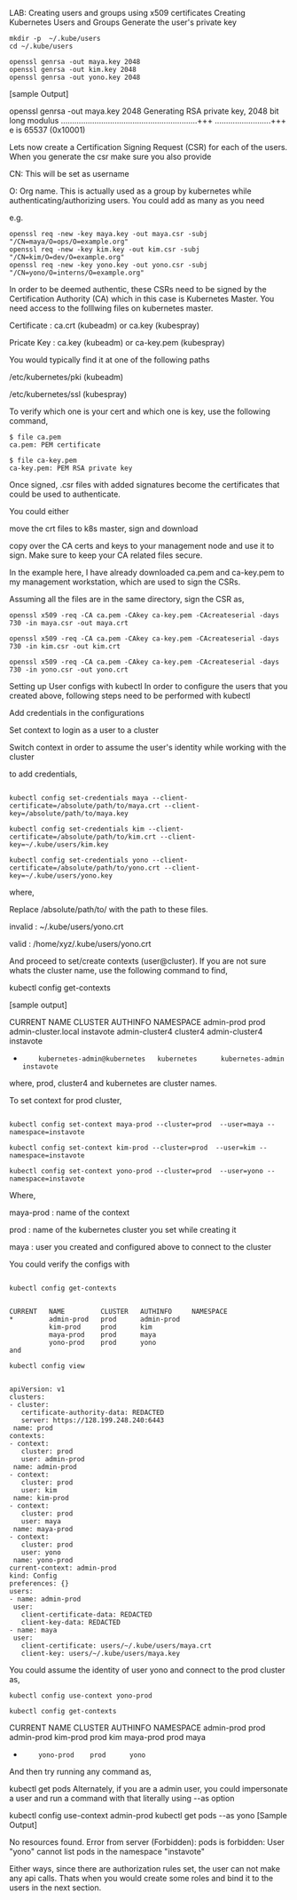 LAB: Creating users and groups using x509 certificates
Creating Kubernetes Users and Groups
Generate the user's private key
```
mkdir -p  ~/.kube/users
cd ~/.kube/users
 
openssl genrsa -out maya.key 2048
openssl genrsa -out kim.key 2048
openssl genrsa -out yono.key 2048

```

 
[sample Output]

openssl genrsa -out maya.key 2048
Generating RSA private key, 2048 bit long modulus
.............................................................+++
.........................+++
e is 65537 (0x10001)
 
Lets now create a Certification Signing Request (CSR) for each of the users. When you generate the csr make sure you also provide

CN: This will be set as username

O: Org name. This is actually used as a group by kubernetes while authenticating/authorizing users. You could add as many as you need

e.g.
```
openssl req -new -key maya.key -out maya.csr -subj "/CN=maya/O=ops/O=example.org"
openssl req -new -key kim.key -out kim.csr -subj "/CN=kim/O=dev/O=example.org"
openssl req -new -key yono.key -out yono.csr -subj "/CN=yono/O=interns/O=example.org"
```
 
In order to be deemed authentic, these CSRs need to be signed by the Certification Authority (CA) which in this case is Kubernetes Master. You need access to the folllwing files on kubernetes master.

Certificate : ca.crt (kubeadm) or ca.key (kubespray)

Pricate Key : ca.key (kubeadm) or ca-key.pem (kubespray)

You would typically find it at one of the following paths

/etc/kubernetes/pki (kubeadm)

/etc/kubernetes/ssl (kubespray)

To verify which one is your cert and which one is key, use the following command,
```
$ file ca.pem
ca.pem: PEM certificate
```
 
``` 
$ file ca-key.pem
ca-key.pem: PEM RSA private key
```
Once signed, .csr files with added signatures become the certificates that could be used to authenticate.

You could either

move the crt files to k8s master, sign and download

copy over the CA certs and keys to your management node and use it to sign. Make sure to keep your CA related files secure.

In the example here, I have already downloaded ca.pem and ca-key.pem to my management workstation, which are used to sign the CSRs.

Assuming all the files are in the same directory, sign the CSR as,
```
openssl x509 -req -CA ca.pem -CAkey ca-key.pem -CAcreateserial -days 730 -in maya.csr -out maya.crt
 
openssl x509 -req -CA ca.pem -CAkey ca-key.pem -CAcreateserial -days 730 -in kim.csr -out kim.crt
 
openssl x509 -req -CA ca.pem -CAkey ca-key.pem -CAcreateserial -days 730 -in yono.csr -out yono.crt
```
Setting up User configs with kubectl
In order to configure the users that you created above, following steps need to be performed with kubectl

Add credentials in the configurations

Set context to login as a user to a cluster

Switch context in order to assume the user's identity while working with the cluster

to add credentials,

```

kubectl config set-credentials maya --client-certificate=/absolute/path/to/maya.crt --client-key=/absolute/path/to/maya.key
 
kubectl config set-credentials kim --client-certificate=/absolute/path/to/kim.crt --client-key=~/.kube/users/kim.key
 
kubectl config set-credentials yono --client-certificate=/absolute/path/to/yono.crt --client-key=~/.kube/users/yono.key

```
 
where,

Replace /absolute/path/to/ with the path to these files.

invalid : ~/.kube/users/yono.crt

valid : /home/xyz/.kube/users/yono.crt

And proceed to set/create contexts (user@cluster). If you are not sure whats the cluster name, use the following command to find,

kubectl config get-contexts
 
[sample output]

CURRENT   NAME                          CLUSTER         AUTHINFO              NAMESPACE
          admin-prod           prod   admin-cluster.local   instavote
          admin-cluster4                cluster4        admin-cluster4        instavote
*         kubernetes-admin@kubernetes   kubernetes      kubernetes-admin      instavote
where, prod, cluster4 and kubernetes are cluster names.

To set context for prod cluster,

```

kubectl config set-context maya-prod --cluster=prod  --user=maya --namespace=instavote
 
kubectl config set-context kim-prod --cluster=prod  --user=kim --namespace=instavote
 
kubectl config set-context yono-prod --cluster=prod  --user=yono --namespace=instavote

```
 
Where,

maya-prod : name of the context

prod : name of the kubernetes cluster you set while creating it

maya : user you created and configured above to connect to the cluster

You could verify the configs with
```

kubectl config get-contexts

 
CURRENT   NAME         CLUSTER   AUTHINFO     NAMESPACE
*         admin-prod   prod      admin-prod
          kim-prod     prod      kim
          maya-prod    prod      maya
          yono-prod    prod      yono
and
```
```
kubectl config view


apiVersion: v1
clusters:
- cluster:
   certificate-authority-data: REDACTED
   server: https://128.199.248.240:6443
 name: prod
contexts:
- context:
   cluster: prod
   user: admin-prod
 name: admin-prod
- context:
   cluster: prod
   user: kim
 name: kim-prod
- context:
   cluster: prod
   user: maya
 name: maya-prod
- context:
   cluster: prod
   user: yono
 name: yono-prod
current-context: admin-prod
kind: Config
preferences: {}
users:
- name: admin-prod
 user:
   client-certificate-data: REDACTED
   client-key-data: REDACTED
- name: maya
 user:
   client-certificate: users/~/.kube/users/maya.crt
   client-key: users/~/.kube/users/maya.key
```
You could assume the identity of user yono and connect to the prod cluster as,
```
kubectl config use-context yono-prod
 
kubectl config get-contexts

```
 
CURRENT   NAME         CLUSTER   AUTHINFO     NAMESPACE
          admin-prod   prod      admin-prod
          kim-prod     prod      kim
          maya-prod    prod      maya
*         yono-prod    prod      yono
And then try running any command as,

kubectl get pods
Alternately, if you are a admin user, you could impersonate a user and run a command with that literally using --as option

kubectl config use-context admin-prod
kubectl get pods --as yono
[Sample Output]

No resources found.
Error from server (Forbidden): pods is forbidden: User "yono" cannot list pods in the namespace "instavote"
 
Either ways, since there are authorization rules set, the user can not make any api calls. Thats when you would create some roles and bind it to the users in the next section.

